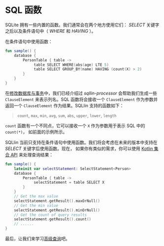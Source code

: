 # SQL 函数

SQLite 拥有一些内置的函数。我们通常会在两个地方使用它们： _SELECT_ 关键字之后以及条件语句中（ _WHERE_ 和 _HAVING_ ）。

在条件语句中使用函数：

```kotlin
fun sample() {
    database {
        PersonTable { table ->
             table SELECT WHERE(abs(age) LTE 5)
             table SELECT GROUP_BY(name) HAVING (count(X) > 2)
        }
    }
}
```
在[修改数据库与事务](modify-database-and-transaction-cn.md)中，我们已经介绍过 _sqllin-processor_
会帮助我们生成一些 `ClauseElement` 来表示列名。SQL 函数将会接收一个 `ClauseElement` 作为参数并返回一个
`ClauseElement` 作为结果。SQLlin 支持的函数如下：

> `count`, `max`, `min`, `avg`, `sum`, `abs`, `upper`, `lower`, `length`

`count` 函数有一个不同点，它可以接收一个 `X` 作为参数用于表示 SQL 中的 `count(*)`， 如前面的示例所示。

SQLlin 当前只支持在条件语句中使用函数。我们将会考虑在未来的版本中支持在 _SELECT_ 关键字后使用函数。现在，
如果你有类似的需求，你可以使用 [Kotlin 集合 API](https://kotlinlang.org/docs/collection-aggregate.html) 来处理查询结果：

```kotlin
fun sample() {
    lateinit var selectStatement: SelectStatement<Person>
    database {
        PersonTable { table ->
             selectStatement = table SELECT X
        }
    }
    // Get the max value
    selectStatement.getResult().maxOrNull()
    // Get the min value
    selectStatement.getResult().minOrNull()
    // Get the count of query results
    selectStatement.getResult().count()
    // ......
}
```

最后，让我们来学习[高级查询](advanced-query-cn.md)吧。